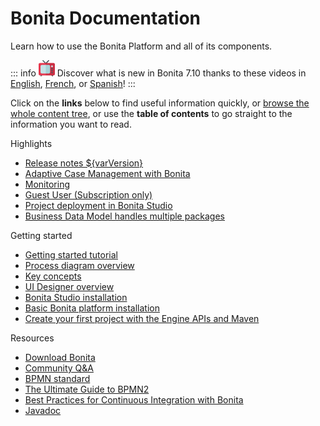#  Bonita Documentation

Learn how to use the Bonita Platform and all of its components.

::: info
![videos](images/tv.png)  Discover what is new in Bonita 7.10 thanks to these videos in [English](https://www.youtube.com/playlist?list=PLvvoQatxaHOMcgZXuoQcM_6txUhwqru4B), [French](https://www.youtube.com/playlist?list=PLvvoQatxaHOPe6RwaiAdbCV6k_RbyYj9d), or [Spanish](https://www.youtube.com/playlist?list=PLvvoQatxaHOO564ejh-EggWJ_D_1U4SxB)!
:::


Click on the **links** below to find useful information quickly, or [browse the whole content tree](taxonomy.md), or use the **table of contents** to go straight to the information you want to read.

<div class="col-md-4">
<div class="panel panel-default">
<div class="panel-heading">Highlights</div>
<div class="panel-body">
<div class="menu-block-wrapper">

* [Release notes ${varVersion}](release-notes.md)<!--{li:.first .leaf}-->
* [Adaptive Case Management with Bonita](release-notes.md#acm)<!--{li:.first .leaf}-->
* [Monitoring](release-notes.md#monitoring)<!--{li:.first .leaf}-->
* [Guest User (Subscription only) ](release-notes.md#guest-user)<!--{li:.first .leaf}-->
* [Project deployment in Bonita Studio](release-notes.md#deploy-project)<!--{li:.first .leaf}-->
* [Business Data Model handles multiple packages](release-notes.md#bdm-multi-package)<!--{li:.first .leaf}-->
<!--{ul:.menu .nav}-->

</div>
</div>
</div>
</div>
<div class="col-md-4">
<div class="panel panel-default">
<div class="panel-heading">Getting started</div>
<div class="panel-body">
<div class="menu-block-wrapper">

* [Getting started tutorial](_getting-started-tutorial.md)<!--{li:.first .leaf}-->
* [Process diagram overview](diagram-overview.md)<!--{li:.leaf}-->
* [Key concepts](key-concepts.md)<!--{li:.leaf}-->
* [UI Designer overview](ui-designer-overview.md)<!--{li:.leaf}-->
* [Bonita Studio installation](bonita-bpm-studio-installation.md)<!--{li:.leaf}-->
* [Basic Bonita platform installation](tomcat-bundle.md)<!--{li:.leaf}-->
* [Create your first project with the Engine APIs and Maven](create-your-first-project-with-the-engine-apis-and-maven.md)<!--{li:.last .leaf}-->
<!--{ul:.menu .nav}-->

</div>
</div>
</div>
</div>
<div class="col-md-4">
<div class="panel panel-default">
<div class="panel-heading">Resources</div>
<div class="panel-body">
<div class="menu-block-wrapper menu-name-menu-quicklinks">

* [Download Bonita](http://www.bonitasoft.com/how-we-do-it/downloads)<!--{li:.first .leaf}-->
* [Community Q&A](https://community.bonitasoft.com/questions-and-answers)
* [BPMN standard](http://www.bpmn.org/)<!--{li:.leaf}-->
* [The Ultimate Guide to BPMN2](http://www.bonitasoft.com/for-you-to-read/bpm-library/ultimate-guide-bpmn)<!--{li:.leaf}-->
* [Best Practices for Continuous Integration with Bonita](http://www.bonitasoft.com/for-you-to-read/bpm-library/best-practices-continuous-integration-bonita-bpm)<!--{li:.leaf}-->
* [Javadoc](http://documentation.bonitasoft.com/javadoc/api/${varVersion}/index.html)<!--{li:.leaf .last}-->
<!--{ul:.menu .nav}-->

</div>
</div>
</div>
</div>
